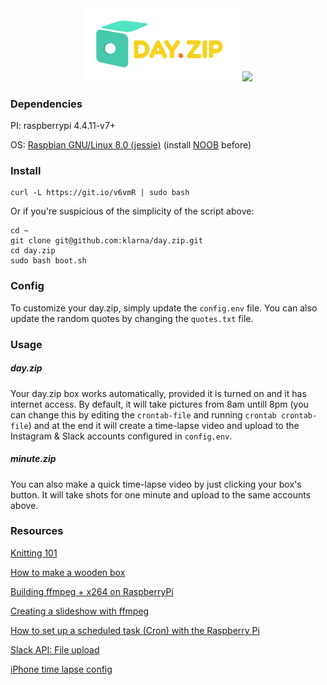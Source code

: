 <center>
  <img src="logo.png" width="250" />
  <img src="https://cl.ly/0y3t1k1n0k1c/burst.gif" width="200" />
</center>

### Dependencies

PI: raspberrypi 4.4.11-v7+

OS: [Raspbian GNU/Linux 8.0 (jessie)](https://www.raspberrypi.org/downloads/raspbian/) (install [NOOB](https://www.raspberrypi.org/downloads/noobs/) before)

### Install

```
curl -L https://git.io/v6vmR | sudo bash
```

Or if you're suspicious of the simplicity of the script above:

```
cd ~
git clone git@github.com:klarna/day.zip.git
cd day.zip
sudo bash boot.sh
```

### Config

To customize your day.zip, simply update the `config.env` file. You can also update the random quotes by changing the `quotes.txt` file.

### Usage

##### day.zip

Your day.zip box works automatically, provided it is turned on and it has internet access. By default, it will take pictures from 8am untill 8pm (you can change this by editing the `crontab-file` and running `crontab crontab-file`) and at the end it will create a time-lapse video and upload to the Instagram & Slack accounts configured in `config.env`.

##### minute.zip

You can also make a quick time-lapse video by just clicking your box's button. It will take shots for one minute and upload to the same accounts above.

### Resources

[Knitting 101](https://www.youtube.com/playlist?list=PLR1ElIXW5YKJFob5KJvHS01Tj30Zyy2EQ)

[How to make a wooden box](http://www.wikihow.com/Make-a-Wooden-Box)

[Building ffmpeg + x264 on RaspberryPi](http://www.jeffreythompson.org/blog/2014/11/13/installing-ffmpeg-for-raspberry-pi/)

[Creating a slideshow with ffmpeg](https://trac.ffmpeg.org/wiki/Create%20a%20video%20slideshow%20from%20images)

[How to set up a scheduled task (Cron) with the Raspberry Pi](https://www.youtube.com/watch?v=UggNZundvPk)

[Slack API: File upload](https://api.slack.com/methods/files.upload/test)

[iPhone time lapse config](http://9to5mac.com/2014/10/01/iphone-time-lapse/)